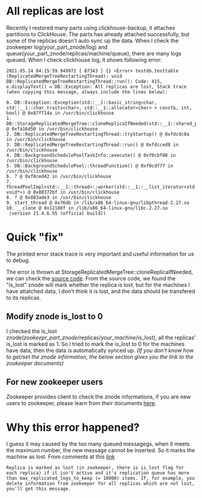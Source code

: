 # All replicas are lost
Recently I restored many parts using clickhouse-backup, it attaches partitions to ClickHouse. The parts has already attached successfully, but some of the replicas doesn't auto sync up the data. When I check the zookeeper log(your_part_znode/log) and queue(your_part_znode/replicas/machine/queue), there are many logs queued. When I check clickhouse log, it shows following error:

```
2021.05.14 04:15:59.949972 [ 87343 ] {} <Error> testdb.testtable (ReplicatedMergeTreeRestartingThread): void DB::ReplicatedMergeTreeRestartingThread::run(): Code: 415, e.displayText() = DB::Exception: All replicas are lost, Stack trace (when copying this message, always include the lines below):

0. DB::Exception::Exception(std::__1::basic_string<char, std::__1::char_traits<char>, std::__1::allocator<char> > const&, int, bool) @ 0x87f714a in /usr/bin/clickhouse
1. DB::StorageReplicatedMergeTree::cloneReplicaIfNeeded(std::__1::shared_ptr<zkutil::ZooKeeper>) @ 0xfa16d50 in /usr/bin/clickhouse
2. DB::ReplicatedMergeTreeRestartingThread::tryStartup() @ 0xfdcdc0a in /usr/bin/clickhouse
3. DB::ReplicatedMergeTreeRestartingThread::run() @ 0xfdcced8 in /usr/bin/clickhouse
4. DB::BackgroundSchedulePoolTaskInfo::execute() @ 0xf0cbf80 in /usr/bin/clickhouse
5. DB::BackgroundSchedulePool::threadFunction() @ 0xf0cdf77 in /usr/bin/clickhouse
6. ? @ 0xf0ced42 in /usr/bin/clickhouse
7. ThreadPoolImpl<std::__1::thread>::worker(std::__1::__list_iterator<std::__1::thread, void*>) @ 0x88372bf in /usr/bin/clickhouse
8. ? @ 0x883ade3 in /usr/bin/clickhouse
9. start_thread @ 0x76db in /lib/x86_64-linux-gnu/libpthread-2.27.so
10. __clone @ 0x12188f in /lib/x86_64-linux-gnu/libc-2.27.so
 (version 21.4.6.55 (official build))
```

# Quick "fix"
The printed error stack trace is very important and useful information for us to debug.

The error is thrown at StorageReplicatedMergeTree::cloneReplicaIfNeeded, we can check the [source code](https://clickhouse.tech/codebrowser/html_report/ClickHouse/src/Storages/StorageReplicatedMergeTree.cpp.html#_ZN2DB26StorageReplicatedMergeTree13dropPartitionERKNSt3__110shared_ptrINS_4IASTEEEbbNS2_INS_7ContextEEEb). From the source code, we found the "is_lost" znode will mark whether the replica is lost, but for the machines I have attatched data, I don't think it is lost, and the data should be transfered to its replicas.

## Modify znode is_lost to 0
I checked the is_lost znode(*zookeepr_part_znode*/replicas/*your_machine*/is_lost), all the replicas' is_lost is marked as 1. So I tried to mark the is_lost to 0 for the machines have data, then the data is automatically synced up. *(If you don't know how to get/set the znode information, the below section gives you the link to the zookeeper documents)*

## For new zookeeper users
Zookeeper provides client to check the znode informations, if you are new users to zookeeper, please learn from their documents [here](https://zookeeper.apache.org/doc/r3.3.3/zookeeperStarted.html).

# Why this error happened?
I guess it may caused by the too many queued messagegs, when it meets the maximum number, the new message cannot be inserted. So it marks the machine as lost. From comments at this [link](https://github.com/ClickHouse/ClickHouse/issues/4112)

```
Replica is marked as lost (in zookeeper, there is is_lost flag for each replica) if it isn't active and it's replication queue has more than max_replicated_logs_to_keep (= 10000) items. If, for example, you delete information from zookeeper for all replicas which are not lost, you'll get this message.
```
